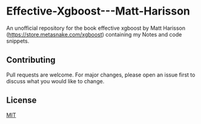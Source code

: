 # Effective-Xgboost---Matt-Harisson
An unofficial repository for the book effective xgboost by Matt Harisson (https://store.metasnake.com/xgboost) containing my Notes and code snippets.

## Contributing

Pull requests are welcome. For major changes, please open an issue first
to discuss what you would like to change.

## License

[MIT](https://choosealicense.com/licenses/mit/)
